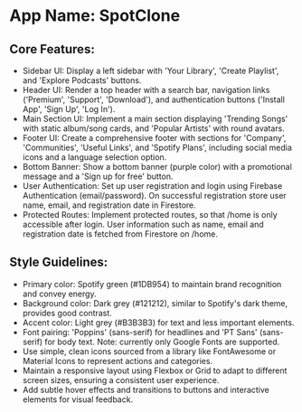 # **App Name**: SpotClone

## Core Features:

- Sidebar UI: Display a left sidebar with 'Your Library', 'Create Playlist', and 'Explore Podcasts' buttons.
- Header UI: Render a top header with a search bar, navigation links ('Premium', 'Support', 'Download'), and authentication buttons ('Install App', 'Sign Up', 'Log In').
- Main Section UI: Implement a main section displaying 'Trending Songs' with static album/song cards, and 'Popular Artists' with round avatars.
- Footer UI: Create a comprehensive footer with sections for 'Company', 'Communities', 'Useful Links', and 'Spotify Plans', including social media icons and a language selection option.
- Bottom Banner: Show a bottom banner (purple color) with a promotional message and a 'Sign up for free' button.
- User Authentication: Set up user registration and login using Firebase Authentication (email/password). On successful registration store user name, email, and registration date in Firestore.
- Protected Routes: Implement protected routes, so that /home is only accessible after login. User information such as name, email and registration date is fetched from Firestore on /home.

## Style Guidelines:

- Primary color: Spotify green (#1DB954) to maintain brand recognition and convey energy.
- Background color: Dark grey (#121212), similar to Spotify's dark theme, provides good contrast.
- Accent color: Light grey (#B3B3B3) for text and less important elements.
- Font pairing: 'Poppins' (sans-serif) for headlines and 'PT Sans' (sans-serif) for body text. Note: currently only Google Fonts are supported.
- Use simple, clean icons sourced from a library like FontAwesome or Material Icons to represent actions and categories.
- Maintain a responsive layout using Flexbox or Grid to adapt to different screen sizes, ensuring a consistent user experience.
- Add subtle hover effects and transitions to buttons and interactive elements for visual feedback.